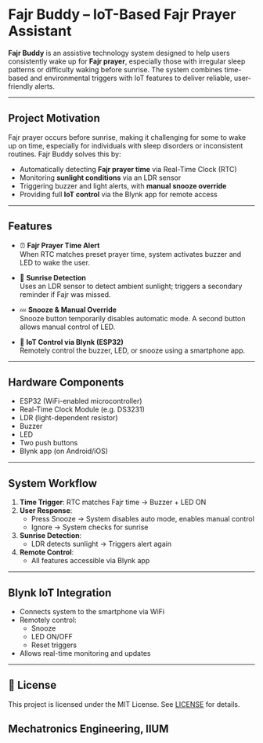# Fajr Buddy – IoT-Based Fajr Prayer Assistant

**Fajr Buddy** is an assistive technology system designed to help users consistently wake up for **Fajr prayer**, especially those with irregular sleep patterns or difficulty waking before sunrise. The system combines time-based and environmental triggers with IoT features to deliver reliable, user-friendly alerts.

---

## Project Motivation

Fajr prayer occurs before sunrise, making it challenging for some to wake up on time, especially for individuals with sleep disorders or inconsistent routines. Fajr Buddy solves this by:

- Automatically detecting **Fajr prayer time** via Real-Time Clock (RTC)
- Monitoring **sunlight conditions** via an LDR sensor
- Triggering buzzer and light alerts, with **manual snooze override**
- Providing full **IoT control** via the Blynk app for remote access

---

## Features

- ⏰ **Fajr Prayer Time Alert**  
  When RTC matches preset prayer time, system activates buzzer and LED to wake the user.

- 🌄 **Sunrise Detection**  
  Uses an LDR sensor to detect ambient sunlight; triggers a secondary reminder if Fajr was missed.

- 💤 **Snooze & Manual Override**  
  Snooze button temporarily disables automatic mode. A second button allows manual control of LED.

- 📱 **IoT Control via Blynk (ESP32)**  
  Remotely control the buzzer, LED, or snooze using a smartphone app.

---

## Hardware Components

- ESP32 (WiFi-enabled microcontroller)  
- Real-Time Clock Module (e.g. DS3231)  
- LDR (light-dependent resistor)  
- Buzzer  
- LED  
- Two push buttons  
- Blynk app (on Android/iOS)

---

## System Workflow

1. **Time Trigger**: RTC matches Fajr time → Buzzer + LED ON  
2. **User Response**:  
   - Press Snooze → System disables auto mode, enables manual control  
   - Ignore → System checks for sunrise  
3. **Sunrise Detection**:  
   - LDR detects sunlight → Triggers alert again  
4. **Remote Control**:  
   - All features accessible via Blynk app

---

## Blynk IoT Integration

- Connects system to the smartphone via WiFi  
- Remotely control:
  - Snooze
  - LED ON/OFF
  - Reset triggers  
- Allows real-time monitoring and updates

---

## 📝 License

This project is licensed under the MIT License. See [LICENSE](./LICENSE) for details.

Mechatronics Engineering, IIUM  
---



